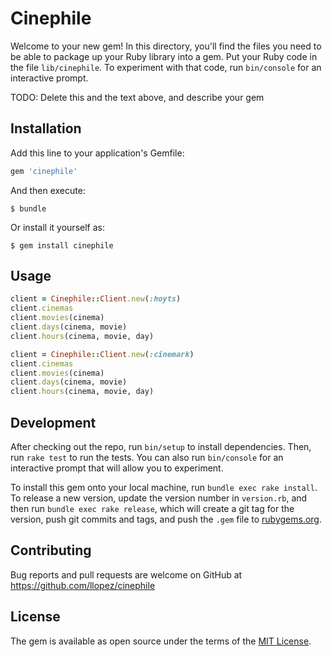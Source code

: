 # Cinephile

Welcome to your new gem! In this directory, you'll find the files you need to be able to package up your Ruby library into a gem. Put your Ruby code in the file `lib/cinephile`. To experiment with that code, run `bin/console` for an interactive prompt.

TODO: Delete this and the text above, and describe your gem

## Installation

Add this line to your application's Gemfile:

```ruby
gem 'cinephile'
```

And then execute:

    $ bundle

Or install it yourself as:

    $ gem install cinephile

## Usage

```ruby
client = Cinephile::Client.new(:hoyts)
client.cinemas
client.movies(cinema)
client.days(cinema, movie)
client.hours(cinema, movie, day)

client = Cinephile::Client.new(:cinemark)
client.cinemas
client.movies(cinema)
client.days(cinema, movie)
client.hours(cinema, movie, day)
```

## Development

After checking out the repo, run `bin/setup` to install dependencies. Then, run `rake test` to run the tests. You can also run `bin/console` for an interactive prompt that will allow you to experiment.

To install this gem onto your local machine, run `bundle exec rake install`. To release a new version, update the version number in `version.rb`, and then run `bundle exec rake release`, which will create a git tag for the version, push git commits and tags, and push the `.gem` file to [rubygems.org](https://rubygems.org).

## Contributing

Bug reports and pull requests are welcome on GitHub at https://github.com/llopez/cinephile


## License

The gem is available as open source under the terms of the [MIT License](http://opensource.org/licenses/MIT).
